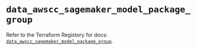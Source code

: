 # `data_awscc_sagemaker_model_package_group`

Refer to the Terraform Registory for docs: [`data_awscc_sagemaker_model_package_group`](https://registry.terraform.io/providers/hashicorp/awscc/0.70.0/docs/data-sources/sagemaker_model_package_group).
